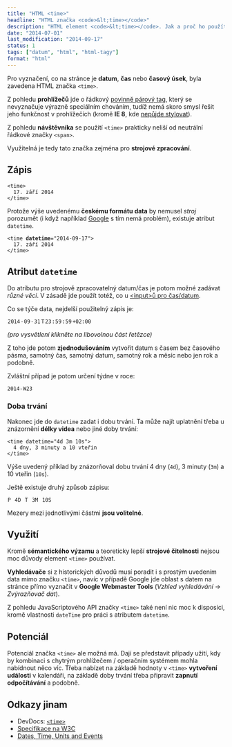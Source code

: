 ```yaml
---
title: "HTML <time>"
headline: "HTML značka <code>&lt;time></code>"
description: "HTML element <code>&lt;time></code>. Jak a proč ho použít na stránce."
date: "2014-07-01"
last_modification: "2014-09-17"
status: 1
tags: ["datum", "html", "html-tagy"]
format: "html"
---
```


<p>Pro vyznačení, co na stránce je <b>datum</b>, <b>čas</b> nebo <b>časový úsek</b>, byla zavedena HTML značka <code>&lt;time></code>.</p>

<p>Z pohledu <b>prohlížečů</b> jde o řádkový <a href="/html-znacky#povinne">povinně párový tag</a>, který se nevyznačuje výrazně speciálním chováním, tudíž nemá skoro smysl řešit jeho funkčnost v prohlížečích (kromě <b>IE 8</b>, kde <a href="/vlastni-html-znacky#html5">nepůjde stylovat</a>).</p>

<p>Z pohledu <b>návštěvníka</b> se použití <code>&lt;time></code> prakticky neliší od neutrální řádkové značky <code>&lt;span></code>.</p>

<p>Využitelná je tedy tato značka zejména pro <b>strojové zpracování</b>.</p>


<h2 id="zapis">Zápis</h2>

<pre><code>&lt;time>
  17. září 2014
&lt;/time></code></pre>

<p>Protože výše uvedenému <b>českému formátu data</b> by nemusel <i>stroj</i> porozumět (i když například <a href="/google">Google</a> s tím nemá problém), existuje atribut <code>datetime</code>.</p>


<pre><code>&lt;time <b>datetime</b>="2014-09-17">
  17. září 2014
&lt;/time></code></pre>


<h2 id="datetime">Atribut <code>datetime</code></h2>

<p>Do atributu pro strojově zpracovatelný datum/čas je potom možné zadávat <i>různé věci</i>. V zásadě jde použít totéž, co u <a href="/input#type-date">&lt;input>ů pro čas/datum</a>.</p>

<p>Co se týče data, nejdelší použitelný zápis je:</p>

<style>
  code.vysvetleni span {position: relative; border: 1px solid transparent; cursor: pointer}
  code.vysvetleni span:hover, code.vysvetleni span:focus {background: #ccc; border: 1px dotted #666}
  code.vysvetleni span:focus:after {content: attr(title); position: absolute; top: -2em; left: 0; background: #666; color: #fff; padding: 0 .3em}
</style>
<pre style="overflow: visible"><code class="vysvetleni"><span tabindex="-1" title="rok">2014</span>-<span tabindex="-1" title="měsíc">09</span>-<span tabindex="-1" title="den">31</span><span tabindex="-1" title="oddělovač data a času (stačí i mezera)">T</span><span tabindex="-1" title="hodina">23</span>:<span tabindex="-1" title="minuta">59</span>:<span tabindex="-1" title="vteřina">59</span><span tabindex="-1" title="časové pásmo">+02:00</span></code></pre>

<p><i>(pro vysvětlení klikněte na libovolnou část řetězce)</i></p>

<p>Z toho jde potom <b>zjednodušováním</b> vytvořit datum s časem bez časového pásma, samotný čas, samotný datum, samotný rok a měsíc nebo jen rok a podobně.</p>

<p>Zvláštní případ je potom určení týdne v roce:</p>

<pre style="overflow: visible"><code class="vysvetleni">2014-<span tabindex="-1" title="23. týden v roce">W23</span></code></pre>


<h3 id="trvani">Doba trvání</h3>

<p>Nakonec jde do <code>datetime</code> zadat i dobu trvání. Ta může najít uplatnění třeba u znázornění <b>délky videa</b> nebo jiné doby trvání:</p>

<pre><code>&lt;time datetime="4d 3m 10s">
  4 dny, 3 minuty a 10 vteřin
&lt;/time></code></pre>

<p>Výše uvedený příklad by znázorňoval dobu trvání 4 dny (<code>4d</code>), 3 minuty (<code>3m</code>) a 10 vteřin (<code>10s</code>).</p>

<p>Ještě existuje druhý způsob zápisu:</p>


<pre style="overflow: visible"><code class="vysvetleni"><span tabindex="-1" title="P jako period – značí, že se jedná o dobu trvání">P</span> <span tabindex="-1" title="čtyři dny">4D</span> <span tabindex="-1" title="oddělení data a času">T</span> <span tabindex="-1" title="3 minuty">3M</span> <span tabindex="-1" title="10 vteřin">10S</span></code></pre>

<p>Mezery mezi jednotlivými částmi <b>jsou volitelné</b>.</p>


<h2 id="vyuziti">Využití</h2>

<p>Kromě <b>sémantického výzamu</b> a teoreticky lepší <b>strojové čitelnosti</b> nejsou moc důvody element <code>&lt;time></code> používat.</p>

<p><b>Vyhledávače</b> si z historických důvodů musí poradit i s prostým uvedením data mimo značku <code>&lt;time></code>, navíc v případě Google jde oblast s datem na stránce přímo vyznačit v <b>Google Webmaster Tools</b> (<i>Vzhled vyhledávání</i> → <i>Zvýrazňovač dat</i>).</p>

<p>Z pohledu JavaScriptového API značky <code>&lt;time></code> také není nic moc k disposici, kromě vlastnosti <code>dateTime</code> pro práci s atributem <code>datetime</code>.</p>


<h2 id="potencial">Potenciál</h2>

<p>Potenciál značka <code>&lt;time></code> ale možná má. Dají se představit případy užití, kdy by kombinaci s chytrým prohlížečem / operačním systémem mohla nabídnout něco víc. Třeba nabízet na základě hodnoty v <code>&lt;time></code> <b>vytvoření události</b> v kalendáři, na základě doby trvání třeba připravit <b>zapnutí odpočítávání</b> a podobně.</p>


<h2 id="odkazy">Odkazy jinam</h2>

<ul>
  <li>DevDocs: <a href="http://devdocs.io/html/element/time"><code>&lt;time></code></a></li>
  
  <li><a href="http://www.w3.org/TR/html5/grouping-content.html#the-time-element">Specifikace na W3C</a></li>
  
  <li><a href="http://thenewcode.com/5/Web-Developer-Reading-List-Dates-Time-Units-and-Events">Dates, Time, Units and Events</a></li>
</ul>